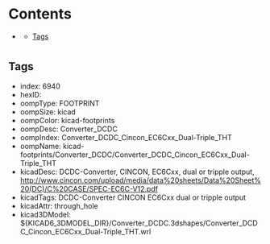 



Contents
========

* [](#)
	* [Tags](#tags)

# 

## Tags

- index: 6940
- hexID: 
- oompType: FOOTPRINT
- oompSize: kicad
- oompColor: kicad-footprints
- oompDesc: Converter_DCDC
- oompIndex: Converter_DCDC_Cincon_EC6Cxx_Dual-Triple_THT
- oompName: kicad-footprints/Converter_DCDC/Converter_DCDC_Cincon_EC6Cxx_Dual-Triple_THT
- kicadDesc: DCDC-Converter, CINCON, EC6Cxx, dual or tripple output, http://www.cincon.com/upload/media/data%20sheets/Data%20Sheet%20(DC)/C%20CASE/SPEC-EC6C-V12.pdf
- kicadTags: DCDC-Converter CINCON EC6Cxx dual or tripple output
- kicadAttr: through_hole
- kicad3DModel: ${KICAD6_3DMODEL_DIR}/Converter_DCDC.3dshapes/Converter_DCDC_Cincon_EC6Cxx_Dual-Triple_THT.wrl
